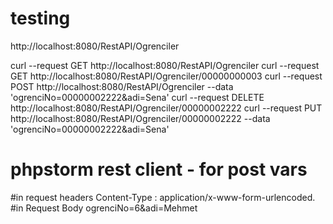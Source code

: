 # testing

http://localhost:8080/RestAPI/Ogrenciler

curl --request GET http://localhost:8080/RestAPI/Ogrenciler
curl --request GET http://localhost:8080/RestAPI/Ogrenciler/00000000003
curl --request POST http://localhost:8080/RestAPI/Ogrenciler --data 'ogrenciNo=00000002222&adi=Sena'
curl --request DELETE http://localhost:8080/RestAPI/Ogrenciler/00000002222
curl --request PUT http://localhost:8080/RestAPI/Ogrenciler/00000002222  --data 'ogrenciNo=00000002222&adi=Sena'


# phpstorm rest client - for post vars

#in request headers 
Content-Type : application/x-www-form-urlencoded.
#in Request Body
ogrenciNo=6&adi=Mehmet